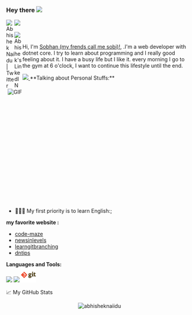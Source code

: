 ### Hey there <img src="https://media.giphy.com/media/hvRJCLFzcasrR4ia7z/giphy.gif" width="25px">
 
<a href="https://twitter.com/Sobi_1995">
  <img align="left" alt="Abhishek Naidu | Twitter" width="22px" src="https://raw.githubusercontent.com/peterthehan/peterthehan/master/assets/twitter.svg" />
</a>


![](https://visitor-badge.glitch.me/badge?page_id=sobi1995)

<a href="https://www.linkedin.com/in/sobi-mozafari-261993133/">
  <img align="left" alt="Abhishek's LinkedIN" width="22px" src="https://raw.githubusercontent.com/peterthehan/peterthehan/master/assets/linkedin.svg" />
</a>
 
<br />

Hi, I'm [Sobhan (my frends call me sobi)!](https://twitter.com/Sobi_1995), .I'm a web developer with dotnet core. I try to learn about programming and I really good feeling about it.
I have a busy life but I like it.
every morning I go to the gym at 6 o'clock, I want to continue this lifestyle until the end.  

  <img align="right" alt="GIF" src="https://github.com/abhisheknaiidu/abhisheknaiidu/blob/master/code.gif?raw=true" width="500" height="320" />
  
  <a href="http://www.coffeete.ir/dariush.hassani">
       <img src="http://www.coffeete.ir/images/buttons/lemonchiffon.png" style="width:260px;" />
</a>
**Talking about Personal Stuffs:**

- 👨🏽‍💻 My first priority is to learn English:;



**my favorite website :**


 - [code-maze](https://code-maze.com/)
 - [newsinlevels](https://www.newsinlevels.com/)
 - [learngitbranching](https://learngitbranching.js.org/)
 - [dntips](https://www.dntips.ir/)

 
 **Languages and Tools:**  
 <code><img height="40" src="https://upload.wikimedia.org/wikipedia/commons/thumb/e/ee/.NET_Core_Logo.svg/1200px-.NET_Core_Logo.svg.png"></code>
 <code><img height="40" src="https://w7.pngwing.com/pngs/870/475/png-transparent-angularjs-progressive-web-apps-npm-web-application-github-angle-triangle-logo.png"></code>
 <code><img height="40" src="https://raw.githubusercontent.com/github/explore/80688e429a7d4ef2fca1e82350fe8e3517d3494d/topics/git/git.png"></code>



📈 My GitHub Stats

<p align="center"> <img src="https://github-readme-stats.vercel.app/api?username=sobi1995&show_icons=true&theme=gotham" alt="abhisheknaiidu" />




